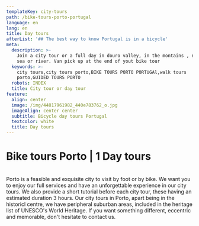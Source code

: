 ```yaml
---
templateKey: city-tours
path: /bike-tours-porto-portugal
language: en
lang: en
title: Day tours
afterList: '## The best way to know Portugal is in a bicycle'
meta:
  description: >-
    Join a city tour or a full day in douro valley, in the montains , near the
    sea or river. Van pick up at the end of yout bike tour
  keywords: >-
    city tours,city tours porto,BIKE TOURS PORTO PORTUGAl,walk tours
    porto,GUIDED TOURS PORTO
  robots: INDEX
  title: City tour or day tour
feature:
  align: center
  image: /img/44817961982_440e783762_o.jpg
  imageAlign: center center
  subtitle: Bicycle day tours Portugal
  textcolor: white
  title: Day tours
---
```

# Bike tours Porto | 1 Day tours

\
Porto is a feasible and exquisite city to visit by foot or by bike. We want you to enjoy our full services and have an unforgettable experience in our city tours. We also provide a short tutorial before each city tour, these having an estimated duration 3 hours. Our city tours in Porto, apart being in the historicl centre, we have peripheral suburban areas, included in the heritage list of UNESCO's World Heritage. If you want something different, eccentric and memorable, don't hesitate to contact us.
